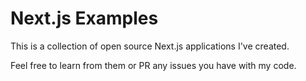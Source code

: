 # Next.js Examples

This is a collection of open source Next.js applications I've created.

Feel free to learn from them or PR any issues you have with my code.